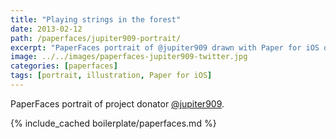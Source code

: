 ```yaml
---
title: "Playing strings in the forest"
date: 2013-02-12
path: /paperfaces/jupiter909-portrait/
excerpt: "PaperFaces portrait of @jupiter909 drawn with Paper for iOS on an iPad."
image: ../../images/paperfaces-jupiter909-twitter.jpg
categories: [paperfaces]
tags: [portrait, illustration, Paper for iOS]
---
```


PaperFaces portrait of project donator [@jupiter909](https://twitter.com/jupiter909).

{% include_cached boilerplate/paperfaces.md %}
